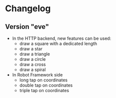 # Changelog


## Version "eve"

* In the HTTP backend, new features can be used:
	* draw a square with a dedicated length
	* draw a star
	* draw a triangle
	* draw a circle
	* draw a cross
	* draw a spiral
* In Robot Framework side
	* long tap on coordinates
	* double tap on coordinates
	* triple tap on coordinates
